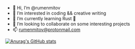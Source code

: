 - 👋 Hi, I’m @rumenmitov
- 👀 I’m interested in coding && creative writing
- 🌱 I’m currently learning Rust 🦀
- 💞️ I’m looking to collaborate on some interesting projects
- 📫 rumenmitov@protonmail.com

[![Anurag's GitHub stats](https://github-readme-stats.vercel.app/api?username=rumenmitov)](https://github.com/anuraghazra/github-readme-stats)
